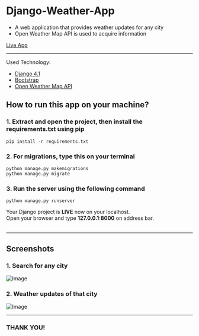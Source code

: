 # Django-Weather-App

* A web application that provides weather updates for any city
* Open Weather Map API is used to acquire information 

[Live App](https://django-weather-app-nine.vercel.app/) <br>
___

Used Technology:
* [Django 4.1](https://docs.djangoproject.com/en/4.1/)
* [Bootstrap](https://getbootstrap.com/docs/5.0/getting-started/introduction/)
* [Open Weather Map API](https://openweathermap.org/api) 


## How to run this app on your machine? <br>
### 1. Extract and open the project, then install the requirements.txt using pip
```
pip install -r requirements.txt
```

### 2. For migrations, type this on your terminal
```
python manage.py makemigrations
python manage.py migrate
```

### 3. Run the server using the following command
```
python manage.py runserver
```

Your Django project is **LIVE** now on your localhost. <br>
Open your browser and type **127.0.0.1:8000** on address bar.<br>
<br>
___

## Screenshots
### 1. Search for any city

![Image](https://drive.google.com/uc?id=1HKOcicrhAG9erTm92nKBf6FD6eokYJJW)

### 2. Weather updates of that city 

![Image](https://drive.google.com/uc?id=1_kzW3vZ4bSnPab22Ne_GQwm9gnDBvv6e)


___
### THANK YOU!

